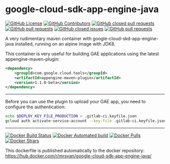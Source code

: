 # google-cloud-sdk-app-engine-java

[![GitHub License](https://img.shields.io/github/license/mrsvan/google-cloud-sdk-app-engine-java.svg?style=flat-square)]()
[![GitHub Contributors](https://img.shields.io/github/contributors/mrsvan/google-cloud-sdk-app-engine-java.svg?style=flat-square)]()
[![GitHub closed pull requests](https://img.shields.io/github/issues-pr-closed/mrsvan/google-cloud-sdk-app-engine-java.svg?style=flat-square)]()
[![GitHub pull requests](https://img.shields.io/github/issues-pr/mrsvan/google-cloud-sdk-app-engine-java.svg?style=flat-square)]()
[![GitHub closed issues](https://img.shields.io/github/issues-closed/mrsvan/google-cloud-sdk-app-engine-java.svg?style=flat-square)]()
[![GitHub pull requests](https://img.shields.io/github/issues-pr/mrsvan/google-cloud-sdk-app-engine-java.svg?style=flat-square)]()

A very rudimentary maven container with google-cloud-skd-app-engine-java installed, running on an alpine image with JDK8.

This container is very useful for building GAE applications using the latest appengine-maven-plugin:

```XML
<dependency>
    <groupId>com.google.cloud.tools</groupId>
    <artifactId>appengine-maven-plugin</artifactId>
    <version>1.1.0-beta</version>
</dependency>
```

---

Before you can use the plugin to upload your GAE app, you need to configure the authentication:

```Bash
echo $DEPLOY_KEY_FILE_PRODUCTION > .gitlab-ci.keyfile.json
gcloud auth activate-service-account --key-file .gitlab-ci.keyfile.json
```

---
[![Docker Build Status](https://img.shields.io/docker/build/mrsvan/google-cloud-sdk-app-engine-java.svg?style=flat-square)]()
[![Docker Automated build](https://img.shields.io/docker/automated/mrsvan/google-cloud-sdk-app-engine-java.svg?style=flat-square)]()
[![Docker Pulls](https://img.shields.io/docker/pulls/mrsvan/google-cloud-sdk-app-engine-java.svg?style=flat-square)]()
[![Docker Strars](https://img.shields.io/docker/stars/mrsvan/google-cloud-sdk-app-engine-java.svg?style=flat-square)]()

This dockerfile is published automatically to the docker repository: https://hub.docker.com/r/mrsvan/google-cloud-sdk-app-engine-java/
